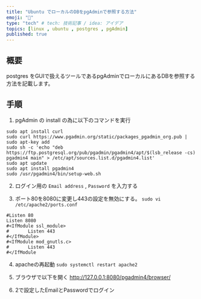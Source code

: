 ```yaml
---
title: "Ubuntu でローカルのDBをpgAdminで参照する方法"
emoji: "🐘"
type: "tech" # tech: 技術記事 / idea: アイデア
topics: [linux , ubuntu , postgres , pgAdmin]
published: true
---
```


## 概要
postgres をGUIで扱えるツールであるpgAdminでローカルにあるDBを参照する方法を記載します。

## 手順

1. pgAdmin の install の為に以下のコマンドを実行

```
sudo apt install curl
sudo curl https://www.pgadmin.org/static/packages_pgadmin_org.pub | sudo apt-key add
sudo sh -c 'echo "deb https://ftp.postgresql.org/pub/pgadmin/pgadmin4/apt/$(lsb_release -cs) pgadmin4 main" > /etc/apt/sources.list.d/pgadmin4.list'
sudo apt update
sudo apt install pgadmin4
sudo /usr/pgadmin4/bin/setup-web.sh
```

2. ログイン用の `Email address` , `Password` を入力する

3. ポート80を8080に変更し443の設定を無効にする。
`sudo vi /etc/apache2/ports.conf`

```
#Listen 80
Listen 8080
#<IfModule ssl_module>
#       Listen 443
#</IfModule>
#<IfModule mod_gnutls.c>
#       Listen 443
#</IfModule
```

4. apacheの再起動
`sudo systemctl restart apache2`

5. ブラウザで以下を開く
http://127.0.0.1:8080/pgadmin4/browser/

6. 2で設定したEmailとPasswordでログイン
